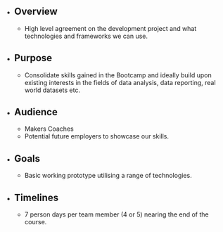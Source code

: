 - ## Overview
	- High level agreement on the development project and what technologies and frameworks we can use.
- ## Purpose
	- Consolidate skills gained in the Bootcamp and ideally build upon existing interests in the fields of data analysis, data reporting, real world datasets etc.
- ## Audience
	- Makers Coaches
	- Potential future employers to showcase our skills.
- ## Goals
	- Basic working prototype utilising a range of technologies.
- ## Timelines
	- 7 person days per team member (4 or 5) nearing the end of the course.
